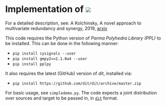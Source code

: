# Implementation of <img src="https://latex.codecogs.com/gif.latex?%5Cdpi%7B200%7D%20I_\cap^\star" />

For a detailed description, see:
A Kolchinsky, A novel approach to multivariate redundancy and synergy, 2019, [arxiv](https://arxiv.org/abs/1908.08642)

This code requires the Python version of *Parma Polyhedra Library (PPL)* to be installed. This can be done in the following manner:

* `pip install cysignals --user`
* `pip install gmpy2==2.1.0a4 --user`
* `pip install pplpy`

It also requires the latest (GitHub) version of *dit*, installed via:
* `pip install https://github.com/dit/dit/archive/master.zip`

For basic usage, see `simpledemo.py`. The code expects a joint distribution over sources and target to be passed in, in [`dit`](https://github.com/dit/dit) format.
